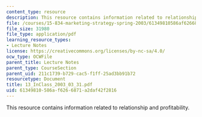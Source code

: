 ```yaml
---
content_type: resource
description: This resource contains information related to relationship and profitability.
file: /courses/15-834-marketing-strategy-spring-2003/61349810586af6266871a2daf42f2816_13_InClass_2003_03_31.pdf
file_size: 31980
file_type: application/pdf
learning_resource_types:
- Lecture Notes
license: https://creativecommons.org/licenses/by-nc-sa/4.0/
ocw_type: OCWFile
parent_title: Lecture Notes
parent_type: CourseSection
parent_uid: 211c1739-b729-cac5-f1ff-25ad3bb91b72
resourcetype: Document
title: 13_InClass_2003_03_31.pdf
uid: 61349810-586a-f626-6871-a2daf42f2816
---
```

This resource contains information related to relationship and profitability.